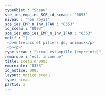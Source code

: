 ```yaml
---
typeObjet : "Sceau"
sce_ies_emp_ies_SCE_id_sceau : "0093"
niveau : "non royal"
sce_ies_EMP_n_Inv_IFAO : "8353"
id_sceau : "0093"
sce_ies_emp_ies_EMP_n_Inv_IFAO : "8353"
motif : "|
 <p>entrelacs et piliers ḏd, animaux</p>
 <p><p>"
type_sceau : "sceau estampille (empreinte)"
remarque : "est. inconnue"
title: sceau n°0093
empreinte: "8353"
id_notice: 0093
layout: notice_sceau
type: sceau
partie: 1
---
```

